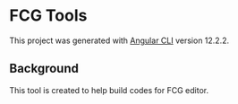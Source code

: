 # FCG Tools

This project was generated with [Angular CLI](https://github.com/angular/angular-cli) version 12.2.2.

## Background

This tool is created to help build codes for FCG editor.
